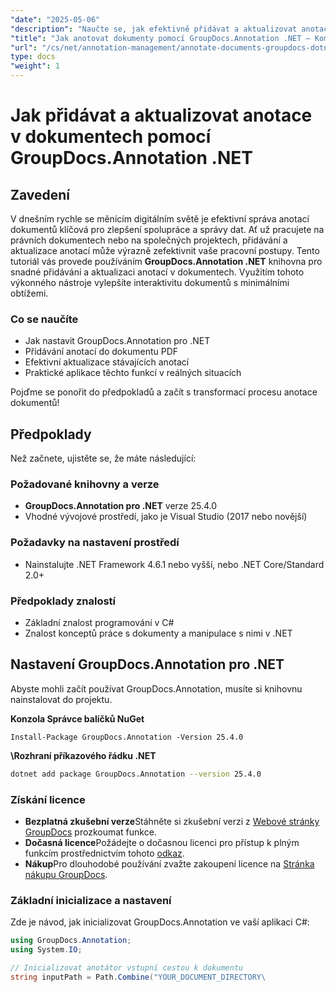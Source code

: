 ```yaml
---
"date": "2025-05-06"
"description": "Naučte se, jak efektivně přidávat a aktualizovat anotace v dokumentech pomocí GroupDocs.Annotation .NET. Vylepšete spolupráci a správu dokumentů s tímto podrobným návodem."
"title": "Jak anotovat dokumenty pomocí GroupDocs.Annotation .NET – Komplexní průvodce"
"url": "/cs/net/annotation-management/annotate-documents-groupdocs-dotnet/"
type: docs
"weight": 1
---
```


# Jak přidávat a aktualizovat anotace v dokumentech pomocí GroupDocs.Annotation .NET

## Zavedení
V dnešním rychle se měnícím digitálním světě je efektivní správa anotací dokumentů klíčová pro zlepšení spolupráce a správy dat. Ať už pracujete na právních dokumentech nebo na společných projektech, přidávání a aktualizace anotací může výrazně zefektivnit vaše pracovní postupy. Tento tutoriál vás provede používáním **GroupDocs.Annotation .NET** knihovna pro snadné přidávání a aktualizaci anotací v dokumentech. Využitím tohoto výkonného nástroje vylepšíte interaktivitu dokumentů s minimálními obtížemi.

### Co se naučíte
- Jak nastavit GroupDocs.Annotation pro .NET
- Přidávání anotací do dokumentu PDF
- Efektivní aktualizace stávajících anotací
- Praktické aplikace těchto funkcí v reálných situacích

Pojďme se ponořit do předpokladů a začít s transformací procesu anotace dokumentů!

## Předpoklady
Než začnete, ujistěte se, že máte následující:

### Požadované knihovny a verze
- **GroupDocs.Annotation pro .NET** verze 25.4.0
- Vhodné vývojové prostředí, jako je Visual Studio (2017 nebo novější)

### Požadavky na nastavení prostředí
- Nainstalujte .NET Framework 4.6.1 nebo vyšší, nebo .NET Core/Standard 2.0+
  
### Předpoklady znalostí
- Základní znalost programování v C#
- Znalost konceptů práce s dokumenty a manipulace s nimi v .NET

## Nastavení GroupDocs.Annotation pro .NET
Abyste mohli začít používat GroupDocs.Annotation, musíte si knihovnu nainstalovat do projektu.

**Konzola Správce balíčků NuGet**
```shell
Install-Package GroupDocs.Annotation -Version 25.4.0
```

**\Rozhraní příkazového řádku .NET**
```bash
dotnet add package GroupDocs.Annotation --version 25.4.0
```

### Získání licence
- **Bezplatná zkušební verze**Stáhněte si zkušební verzi z [Webové stránky GroupDocs](https://releases.groupdocs.com/annotation/net/) prozkoumat funkce.
- **Dočasná licence**Požádejte o dočasnou licenci pro přístup k plným funkcím prostřednictvím tohoto [odkaz](https://purchase.groupdocs.com/temporary-license/).
- **Nákup**Pro dlouhodobé používání zvažte zakoupení licence na [Stránka nákupu GroupDocs](https://purchase.groupdocs.com/buy).

### Základní inicializace a nastavení
Zde je návod, jak inicializovat GroupDocs.Annotation ve vaší aplikaci C#:
```csharp
using GroupDocs.Annotation;
using System.IO;

// Inicializovat anotátor vstupní cestou k dokumentu
string inputPath = Path.Combine("YOUR_DOCUMENT_DIRECTORY\